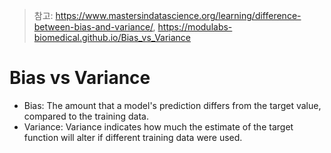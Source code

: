 > 참고: https://www.mastersindatascience.org/learning/difference-between-bias-and-variance/, https://modulabs-biomedical.github.io/Bias_vs_Variance

# Bias vs Variance
* Bias: The amount that a model's prediction differs from the target value, compared to the training data.
* Variance: Variance indicates how much the estimate of the target function will alter if different training data were used.
